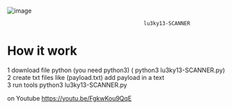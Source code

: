 ![image](https://i.ibb.co/z4qfTQV/Screenshot-2022-04-27-094341.png)

                                                lu3ky13-SCANNER
                                                 

<h1> How it work </h1>

1 download file python (you need python3) ( python3 lu3ky13-SCANNER.py) <br>
2 create  txt files like (payload.txt) add payload in a text <br>
3 run tools  python3 lu3ky13-SCANNER.py <br>

on Youtube https://youtu.be/FgkwKou9QqE

